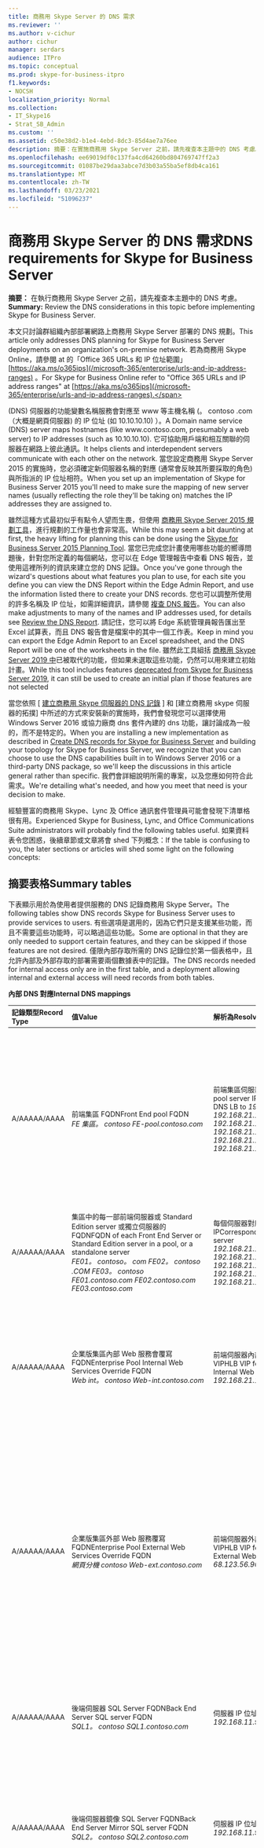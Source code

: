 ```yaml
---
title: 商務用 Skype Server 的 DNS 需求
ms.reviewer: ''
ms.author: v-cichur
author: cichur
manager: serdars
audience: ITPro
ms.topic: conceptual
ms.prod: skype-for-business-itpro
f1.keywords:
- NOCSH
localization_priority: Normal
ms.collection:
- IT_Skype16
- Strat_SB_Admin
ms.custom: ''
ms.assetid: c50e38d2-b1e4-4ebd-8dc3-85d4ae7a76ee
description: 摘要：在實施商務用 Skype Server 之前，請先複查本主題中的 DNS 考慮。
ms.openlocfilehash: ee69019df0c137fa4cd64260bd804769747ff2a3
ms.sourcegitcommit: 01087be29daa3abce7d3b03a55ba5ef8db4ca161
ms.translationtype: MT
ms.contentlocale: zh-TW
ms.lasthandoff: 03/23/2021
ms.locfileid: "51096237"
---
```

# <a name="dns-requirements-for-skype-for-business-server"></a><span data-ttu-id="5bc01-103">商務用 Skype Server 的 DNS 需求</span><span class="sxs-lookup"><span data-stu-id="5bc01-103">DNS requirements for Skype for Business Server</span></span>

<span data-ttu-id="5bc01-104">**摘要：** 在執行商務用 Skype Server 之前，請先複查本主題中的 DNS 考慮。</span><span class="sxs-lookup"><span data-stu-id="5bc01-104">**Summary:** Review the DNS considerations in this topic before implementing Skype for Business Server.</span></span>

<span data-ttu-id="5bc01-105">本文只討論群組織內部部署網路上商務用 Skype Server 部署的 DNS 規劃。</span><span class="sxs-lookup"><span data-stu-id="5bc01-105">This article only addresses DNS planning for Skype for Business Server deployments on an organization's on-premise network.</span></span> <span data-ttu-id="5bc01-106">若為商務用 Skype Online，請參閱 at 的「Office 365 URLs 和 IP 位址範圍」 [https://aka.ms/o365ips](/microsoft-365/enterprise/urls-and-ip-address-ranges) 。</span><span class="sxs-lookup"><span data-stu-id="5bc01-106">For Skype for Business Online refer to "Office 365 URLs and IP address ranges" at [https://aka.ms/o365ips](/microsoft-365/enterprise/urls-and-ip-address-ranges).</span></span>

<span data-ttu-id="5bc01-107"> (DNS) 伺服器的功能變數名稱服務會對應至 www 等主機名稱 (。 <span></span>contoso <span></span> .com （大概是網頁伺服器) 的 IP 位址 (如 10.10.10.10) ）。</span><span class="sxs-lookup"><span data-stu-id="5bc01-107">A Domain name service (DNS) server maps hostnames (like www.<span></span>contoso<span></span>.com, presumably a web server) to IP addresses (such as 10.10.10.10).</span></span> <span data-ttu-id="5bc01-108">它可協助用戶端和相互關聯的伺服器在網路上彼此通訊。</span><span class="sxs-lookup"><span data-stu-id="5bc01-108">It helps clients and interdependent servers communicate with each other on the network.</span></span> <span data-ttu-id="5bc01-109">當您設定商務用 Skype Server 2015 的實施時，您必須確定新伺服器名稱的對應 (通常會反映其所要採取的角色) 與所指派的 IP 位址相符。</span><span class="sxs-lookup"><span data-stu-id="5bc01-109">When you set up an implementation of Skype for Business Server 2015 you'll need to make sure the mapping of new server names (usually reflecting the role they'll be taking on) matches the IP addresses they are assigned to.</span></span>

<span data-ttu-id="5bc01-110">雖然這種方式最初似乎有點令人望而生畏，但使用 [商務用 Skype Server 2015 規劃工具](https://www.microsoft.com/download/details.aspx?id=50357)，進行規劃的工作量也會非常高。</span><span class="sxs-lookup"><span data-stu-id="5bc01-110">While this may seem a bit daunting at first, the heavy lifting for planning this can be done using the [Skype for Business Server 2015 Planning Tool](https://www.microsoft.com/download/details.aspx?id=50357).</span></span> <span data-ttu-id="5bc01-111">當您已完成您計畫使用哪些功能的嚮導問題後，針對您所定義的每個網站，您可以在 Edge 管理報告中查看 DNS 報告，並使用這裡所列的資訊來建立您的 DNS 記錄。</span><span class="sxs-lookup"><span data-stu-id="5bc01-111">Once you've gone through the wizard's questions about what features you plan to use, for each site you define you can view the DNS Report within the Edge Admin Report, and use the information listed there to create your DNS records.</span></span> <span data-ttu-id="5bc01-112">您也可以調整所使用的許多名稱及 IP 位址，如需詳細資訊，請參閱 [複查 DNS 報告](../../management-tools/planning-tool/review-the-administrator-reports.md#DNS_Report)。</span><span class="sxs-lookup"><span data-stu-id="5bc01-112">You can also make adjustments to many of the names and IP addresses used, for details see [Review the DNS Report](../../management-tools/planning-tool/review-the-administrator-reports.md#DNS_Report).</span></span> <span data-ttu-id="5bc01-113">請記住，您可以將 Edge 系統管理員報告匯出至 Excel 試算表，而且 DNS 報告會是檔案中的其中一個工作表。</span><span class="sxs-lookup"><span data-stu-id="5bc01-113">Keep in mind you can export the Edge Admin Report to an Excel spreadsheet, and the DNS Report will be one of the worksheets in the file.</span></span> <span data-ttu-id="5bc01-114">雖然此工具組括 [商務用 Skype Server 2019 中](../../../SfBServer2019/deprecated.md)已被取代的功能，但如果未選取這些功能，仍然可以用來建立初始計畫。</span><span class="sxs-lookup"><span data-stu-id="5bc01-114">While this tool includes features [deprecated from Skype for Business Server 2019](../../../SfBServer2019/deprecated.md), it can still be used to create an initial plan if those features are not selected</span></span>

<span data-ttu-id="5bc01-115">當您依照 [ [建立商務用 Skype 伺服器的 DNS 記錄](../../deploy/install/create-dns-records.md) ] 和 [建立商務用 skype 伺服器的拓撲] 中所述的方式來安裝新的實施時，我們會發現您可以選擇使用 Windows Server 2016 或協力廠商 dns 套件內建的 dns 功能，讓討論成為一般的，而不是特定的。</span><span class="sxs-lookup"><span data-stu-id="5bc01-115">When you are installing a new implementation as described in [Create DNS records for Skype for Business Server](../../deploy/install/create-dns-records.md) and building your topology for Skype for Business Server, we recognize that you can choose to use the DNS capabilities built in to Windows Server 2016 or a third-party DNS package, so we'll keep the discussions in this article general rather than specific.</span></span> <span data-ttu-id="5bc01-116">我們會詳細說明所需的專案，以及您應如何符合此需求。</span><span class="sxs-lookup"><span data-stu-id="5bc01-116">We're detailing what's needed, and how you meet that need is your decision to make.</span></span>

<span data-ttu-id="5bc01-117">經驗豐富的商務用 Skype、Lync 及 Office 通訊套件管理員可能會發現下清單格很有用。</span><span class="sxs-lookup"><span data-stu-id="5bc01-117">Experienced Skype for Business, Lync, and Office Communications Suite administrators will probably find the following tables useful.</span></span> <span data-ttu-id="5bc01-118">如果資料表令您困惑，後續章節或文章將會 shed 下列概念：</span><span class="sxs-lookup"><span data-stu-id="5bc01-118">If the table is confusing to you, the later sections or articles will shed some light on the following concepts:</span></span>

## <a name="summary-tables"></a><span data-ttu-id="5bc01-119">摘要表格</span><span class="sxs-lookup"><span data-stu-id="5bc01-119">Summary tables</span></span>
<span data-ttu-id="5bc01-120"><a name="BK_Summary"> </a></span><span class="sxs-lookup"><span data-stu-id="5bc01-120"><a name="BK_Summary"> </a></span></span>

<span data-ttu-id="5bc01-121">下表顯示用於為使用者提供服務的 DNS 記錄商務用 Skype Server。</span><span class="sxs-lookup"><span data-stu-id="5bc01-121">The following tables show DNS records Skype for Business Server uses to provide services to users.</span></span> <span data-ttu-id="5bc01-122">有些選項是選用的，因為它們只是支援某些功能，而且不需要這些功能時，可以略過這些功能。</span><span class="sxs-lookup"><span data-stu-id="5bc01-122">Some are optional in that they are only needed to support certain features, and they can be skipped if those features are not desired.</span></span> <span data-ttu-id="5bc01-123">僅限內部存取所需的 DNS 記錄位於第一個表格中，且允許內部及外部存取的部署需要兩個數據表中的記錄。</span><span class="sxs-lookup"><span data-stu-id="5bc01-123">The DNS records needed for internal access only are in the first table, and a deployment allowing internal and external access will need records from both tables.</span></span>

<span data-ttu-id="5bc01-124">**內部 DNS 對應**</span><span class="sxs-lookup"><span data-stu-id="5bc01-124">**Internal DNS mappings**</span></span>

|<span data-ttu-id="5bc01-125">記錄類型</span><span class="sxs-lookup"><span data-stu-id="5bc01-125">Record Type</span></span>|<span data-ttu-id="5bc01-126">值</span><span class="sxs-lookup"><span data-stu-id="5bc01-126">Value</span></span>|<span data-ttu-id="5bc01-127">解析為</span><span class="sxs-lookup"><span data-stu-id="5bc01-127">Resolves to</span></span>|<span data-ttu-id="5bc01-128">用途</span><span class="sxs-lookup"><span data-stu-id="5bc01-128">Purpose</span></span>|<span data-ttu-id="5bc01-129">必要</span><span class="sxs-lookup"><span data-stu-id="5bc01-129">Required</span></span>|
|:-----|:-----|:-----|:-----|:-----|
|<span data-ttu-id="5bc01-130">A/AAAA</span><span class="sxs-lookup"><span data-stu-id="5bc01-130">A/AAAA</span></span>   |<span data-ttu-id="5bc01-131">前端集區 FQDN</span><span class="sxs-lookup"><span data-stu-id="5bc01-131">Front End pool FQDN</span></span>  <br/> <span data-ttu-id="5bc01-132">*FE 集區。 <span></span>contoso <span></span>*</span><span class="sxs-lookup"><span data-stu-id="5bc01-132">*FE-pool.<span></span>contoso<span></span>.com*</span></span>   |<span data-ttu-id="5bc01-133">前端集區伺服器 IP 位址</span><span class="sxs-lookup"><span data-stu-id="5bc01-133">Front End pool server IP addresses</span></span>  <br/>  <span data-ttu-id="5bc01-134">DNS LB to *192.168.21.122 192.168.21.123 192.168.21.124*</span><span class="sxs-lookup"><span data-stu-id="5bc01-134">DNS LB to *192.168.21.122 192.168.21.123 192.168.21.124*</span></span>   |<span data-ttu-id="5bc01-135">前端集區的 DNS 負載平衡。</span><span class="sxs-lookup"><span data-stu-id="5bc01-135">DNS Load Balancing of Front End Pools.</span></span> <span data-ttu-id="5bc01-136">將前端集區名稱對應至一組 IP 位址。</span><span class="sxs-lookup"><span data-stu-id="5bc01-136">Maps the Front End pool name to a set of IP addresses.</span></span>  <br/> <span data-ttu-id="5bc01-137">請參閱 [在前端集區和 Director 集區上部署 DNS 負載平衡](load-balancing.md#BK_FE_Dir)</span><span class="sxs-lookup"><span data-stu-id="5bc01-137">See [Deploying DNS Load Balancing on Front End Pools and Director Pools](load-balancing.md#BK_FE_Dir)</span></span>  |<span data-ttu-id="5bc01-138">Y</span><span class="sxs-lookup"><span data-stu-id="5bc01-138">Y</span></span>   |
|<span data-ttu-id="5bc01-139">A/AAAA</span><span class="sxs-lookup"><span data-stu-id="5bc01-139">A/AAAA</span></span>   | <span data-ttu-id="5bc01-140">集區中的每一部前端伺服器或 Standard Edition server 或獨立伺服器的 FQDN</span><span class="sxs-lookup"><span data-stu-id="5bc01-140">FQDN of each Front End Server or Standard Edition server in a pool, or a standalone server</span></span> <br/>  <span data-ttu-id="5bc01-141">*FE01。 <span></span>contoso。 <span></span>com FE02。 <span></span>contoso <span></span> .COM FE03。 <span></span>contoso <span></span>*</span><span class="sxs-lookup"><span data-stu-id="5bc01-141">*FE01.<span></span>contoso.<span></span>com FE02.<span></span>contoso<span></span>.com FE03.<span></span>contoso<span></span>.com*</span></span>   |<span data-ttu-id="5bc01-142">每個伺服器對應的 IP</span><span class="sxs-lookup"><span data-stu-id="5bc01-142">Corresponding IP of each server</span></span>  <br/> <span data-ttu-id="5bc01-143">*192.168.21.122 192.168.21.123 192.168.21.124*</span><span class="sxs-lookup"><span data-stu-id="5bc01-143">*192.168.21.122 192.168.21.123 192.168.21.124*</span></span>   |<span data-ttu-id="5bc01-144">將伺服器名稱對應到它的 IP 位址。</span><span class="sxs-lookup"><span data-stu-id="5bc01-144">Maps the server name to its IP address.</span></span>   |<span data-ttu-id="5bc01-145">Y</span><span class="sxs-lookup"><span data-stu-id="5bc01-145">Y</span></span>   |
|<span data-ttu-id="5bc01-146">A/AAAA</span><span class="sxs-lookup"><span data-stu-id="5bc01-146">A/AAAA</span></span>   |<span data-ttu-id="5bc01-147">企業版集區內部 Web 服務會覆寫 FQDN</span><span class="sxs-lookup"><span data-stu-id="5bc01-147">Enterprise Pool Internal Web Services Override FQDN</span></span>  <br/> <span data-ttu-id="5bc01-148">*Web int。 <span></span>contoso <span></span>*</span><span class="sxs-lookup"><span data-stu-id="5bc01-148">*Web-int.<span></span>contoso<span></span>.com*</span></span>   |<span data-ttu-id="5bc01-149">前端伺服器內部 Web 服務的 HLB VIP</span><span class="sxs-lookup"><span data-stu-id="5bc01-149">HLB VIP for Front End Server Internal Web Services</span></span>  <br/> <span data-ttu-id="5bc01-150">*192.168.21.120*</span><span class="sxs-lookup"><span data-stu-id="5bc01-150">*192.168.21.120*</span></span>   |<span data-ttu-id="5bc01-151">必須啟用用戶端伺服器的 web 流量，例如下載商務用 Skype Web App。</span><span class="sxs-lookup"><span data-stu-id="5bc01-151">Required to enable client to server web traffic, such as downloading the Skype for Business Web App.</span></span> <span data-ttu-id="5bc01-152">行動用戶端也是必要的。</span><span class="sxs-lookup"><span data-stu-id="5bc01-152">Also required for Mobile clients.</span></span>   |<span data-ttu-id="5bc01-153">Y</span><span class="sxs-lookup"><span data-stu-id="5bc01-153">Y</span></span>   |
|<span data-ttu-id="5bc01-154">A/AAAA</span><span class="sxs-lookup"><span data-stu-id="5bc01-154">A/AAAA</span></span>   |<span data-ttu-id="5bc01-155">企業版集區外部 Web 服務覆寫 FQDN</span><span class="sxs-lookup"><span data-stu-id="5bc01-155">Enterprise Pool External Web Services Override FQDN</span></span>  <br/> <span data-ttu-id="5bc01-156">*網頁分機 <span></span>contoso <span></span>*</span><span class="sxs-lookup"><span data-stu-id="5bc01-156">*Web-ext.<span></span>contoso<span></span>.com*</span></span>   |<span data-ttu-id="5bc01-157">前端伺服器外部 Web 服務的 HLB VIP</span><span class="sxs-lookup"><span data-stu-id="5bc01-157">HLB VIP for Front End Server External Web Services</span></span>  <br/><span data-ttu-id="5bc01-158">*68.123.56.90*</span><span class="sxs-lookup"><span data-stu-id="5bc01-158">*68.123.56.90*</span></span>   |<span data-ttu-id="5bc01-159">必須啟用用戶端伺服器的 web 流量，例如下載商務用 Skype Web App。</span><span class="sxs-lookup"><span data-stu-id="5bc01-159">Required to enable client to server web traffic, such as downloading the Skype for Business Web App.</span></span> <span data-ttu-id="5bc01-160">若行動用戶端會內部解析 DNS，則為必要。</span><span class="sxs-lookup"><span data-stu-id="5bc01-160">Required if mobile clients will resolve DNS internally.</span></span> <span data-ttu-id="5bc01-161">可以解析成 DMZ 反向 Proxy IP 或網際網路 IP。</span><span class="sxs-lookup"><span data-stu-id="5bc01-161">Can resolve to DMZ Reverse Proxy IP or Internet IP.</span></span>   ||
|<span data-ttu-id="5bc01-162">A/AAAA</span><span class="sxs-lookup"><span data-stu-id="5bc01-162">A/AAAA</span></span>   | <span data-ttu-id="5bc01-163">後端伺服器 SQL Server FQDN</span><span class="sxs-lookup"><span data-stu-id="5bc01-163">Back End Server SQL server FQDN</span></span> <br/> <span data-ttu-id="5bc01-164">*SQL1。 <span></span>contoso <span></span>*</span><span class="sxs-lookup"><span data-stu-id="5bc01-164">*SQL1.<span></span>contoso<span></span>.com*</span></span>   |<span data-ttu-id="5bc01-165">伺服器 IP 位址</span><span class="sxs-lookup"><span data-stu-id="5bc01-165">server IP address</span></span>  <br/> <span data-ttu-id="5bc01-166">*192.168.11.90*</span><span class="sxs-lookup"><span data-stu-id="5bc01-166">*192.168.11.90*</span></span>   |<span data-ttu-id="5bc01-167">將使用前端集區之後端 SQL server 的伺服器名稱對應至其 IP 位址</span><span class="sxs-lookup"><span data-stu-id="5bc01-167">Maps the server name for a back-end SQL server working with the Front End pool to its IP address</span></span>   ||
|<span data-ttu-id="5bc01-168">A/AAAA</span><span class="sxs-lookup"><span data-stu-id="5bc01-168">A/AAAA</span></span>   |<span data-ttu-id="5bc01-169">後端伺服器鏡像 SQL Server FQDN</span><span class="sxs-lookup"><span data-stu-id="5bc01-169">Back End Server Mirror SQL server FQDN</span></span>  <br/> <span data-ttu-id="5bc01-170">*SQL2。 <span></span>contoso <span></span>*</span><span class="sxs-lookup"><span data-stu-id="5bc01-170">*SQL2.<span></span>contoso<span></span>.com*</span></span>   |<span data-ttu-id="5bc01-171">伺服器 IP 位址</span><span class="sxs-lookup"><span data-stu-id="5bc01-171">server IP address</span></span>  <br/> <span data-ttu-id="5bc01-172">*192.168.11.91*</span><span class="sxs-lookup"><span data-stu-id="5bc01-172">*192.168.11.91*</span></span>   |<span data-ttu-id="5bc01-173">將使用前端集區的後端 SQL 鏡像伺服器的伺服器名稱對應至其 IP 位址</span><span class="sxs-lookup"><span data-stu-id="5bc01-173">Maps the server name for a back-end SQL mirror server working with the Front End pool to its IP address</span></span>   ||
|<span data-ttu-id="5bc01-174">A/AAAA</span><span class="sxs-lookup"><span data-stu-id="5bc01-174">A/AAAA</span></span>   |<span data-ttu-id="5bc01-175">Director 集區 FQDN</span><span class="sxs-lookup"><span data-stu-id="5bc01-175">Director pool FQDN</span></span>  <br/><span data-ttu-id="5bc01-176">**附注：** 使用獨立 Director 伺服器時不適用</span><span class="sxs-lookup"><span data-stu-id="5bc01-176">**Note:** Not applicable when using a standalone Director server</span></span> <br/> <span data-ttu-id="5bc01-177">*DirPool。 <span></span>contoso <span></span>*</span><span class="sxs-lookup"><span data-stu-id="5bc01-177">*DirPool.<span></span>contoso<span></span>.com*</span></span>   |<span data-ttu-id="5bc01-178">Director 集區 IP 位址</span><span class="sxs-lookup"><span data-stu-id="5bc01-178">Director pool IP addresses</span></span>  <br/> <span data-ttu-id="5bc01-179">DNS LB to *192.168.21.132，192.168.21.133，192.168.21.134*</span><span class="sxs-lookup"><span data-stu-id="5bc01-179">DNS LB to *192.168.21.132, 192.168.21.133, 192.168.21.134*</span></span>   |<span data-ttu-id="5bc01-180">Director 集區伺服器的 DNS 負載平衡。</span><span class="sxs-lookup"><span data-stu-id="5bc01-180">DNS load balancing of Director Pool servers.</span></span> <span data-ttu-id="5bc01-181">將 Director 集區的集區名稱對應至 IP 位址，請參閱 [在前端集區和 Director 集區上部署 DNS 負載平衡](load-balancing.md#BK_FE_Dir)</span><span class="sxs-lookup"><span data-stu-id="5bc01-181">Maps the pool name for the Director pool to an IP address, see [Deploying DNS Load Balancing on Front End Pools and Director Pools](load-balancing.md#BK_FE_Dir)</span></span> <br/> <span data-ttu-id="5bc01-182">Director 可驗證使用者，且是選用的。</span><span class="sxs-lookup"><span data-stu-id="5bc01-182">A Director can authenticate a user and is optional.</span></span>   ||
|<span data-ttu-id="5bc01-183">A/AAAA</span><span class="sxs-lookup"><span data-stu-id="5bc01-183">A/AAAA</span></span>   |<span data-ttu-id="5bc01-184">Director FQDN</span><span class="sxs-lookup"><span data-stu-id="5bc01-184">Director FQDN</span></span>   |<span data-ttu-id="5bc01-185">每個 Director 伺服器的伺服器 IP 位址</span><span class="sxs-lookup"><span data-stu-id="5bc01-185">Server IP address of each Director server</span></span>   |<span data-ttu-id="5bc01-186">將 Director 的集區名稱對應至 IP 位址，請參閱 [在前端集區和 Director 集區上部署 DNS 負載平衡](load-balancing.md#BK_FE_Dir)</span><span class="sxs-lookup"><span data-stu-id="5bc01-186">Maps the pool name for the Director to an IP address, see [Deploying DNS Load Balancing on Front End Pools and Director Pools](load-balancing.md#BK_FE_Dir)</span></span>  ||
|<span data-ttu-id="5bc01-187">A/AAAA</span><span class="sxs-lookup"><span data-stu-id="5bc01-187">A/AAAA</span></span>   |<span data-ttu-id="5bc01-188">轉送伺服器集區 FQDN</span><span class="sxs-lookup"><span data-stu-id="5bc01-188">Mediation Server pool FQDN</span></span>   |<span data-ttu-id="5bc01-189">集區 IP 位址</span><span class="sxs-lookup"><span data-stu-id="5bc01-189">Pool IP addresses</span></span>   |<span data-ttu-id="5bc01-190">轉送伺服器角色是選用的。</span><span class="sxs-lookup"><span data-stu-id="5bc01-190">The Mediation Server role is optional.</span></span> <span data-ttu-id="5bc01-191">您可以在前端伺服器或集區中，相互找到轉送伺服器所提供的服務。</span><span class="sxs-lookup"><span data-stu-id="5bc01-191">You can co-locate the services provided by a mediation server to the Front End server or pool.</span></span> <span data-ttu-id="5bc01-192">請參閱在轉送伺服器集區 [上使用 DNS 負載平衡](load-balancing.md#BK_Mediation)</span><span class="sxs-lookup"><span data-stu-id="5bc01-192">See [Using DNS Load Balancing on Mediation Server Pools](load-balancing.md#BK_Mediation)</span></span>  ||
|<span data-ttu-id="5bc01-193">A/AAAA</span><span class="sxs-lookup"><span data-stu-id="5bc01-193">A/AAAA</span></span>   |<span data-ttu-id="5bc01-194">轉送伺服器 FQDN</span><span class="sxs-lookup"><span data-stu-id="5bc01-194">Mediation Server FQDN</span></span>   |<span data-ttu-id="5bc01-195">伺服器 IP 位址</span><span class="sxs-lookup"><span data-stu-id="5bc01-195">Server IP address</span></span>   |<span data-ttu-id="5bc01-196">您可以在前端伺服器或集區中，相互找到轉送伺服器所提供的服務。</span><span class="sxs-lookup"><span data-stu-id="5bc01-196">You can co-locate the services provided by a mediation server to the Front End server or pool.</span></span> <span data-ttu-id="5bc01-197">請參閱在轉送伺服器集區 [上使用 DNS 負載平衡](load-balancing.md#BK_Mediation)</span><span class="sxs-lookup"><span data-stu-id="5bc01-197">See [Using DNS Load Balancing on Mediation Server Pools](load-balancing.md#BK_Mediation)</span></span>  ||
|<span data-ttu-id="5bc01-198">A/AAAA</span><span class="sxs-lookup"><span data-stu-id="5bc01-198">A/AAAA</span></span>   |<span data-ttu-id="5bc01-199">Persistent Chat Server FQDN</span><span class="sxs-lookup"><span data-stu-id="5bc01-199">Persistent Chat Server FQDN</span></span>   |<span data-ttu-id="5bc01-200">Persistent Chat Server IP 位址</span><span class="sxs-lookup"><span data-stu-id="5bc01-200">Persistent Chat Server IP address</span></span>   |<span data-ttu-id="5bc01-201">Persistent chat server 對 Persistent Chat 功能是必要的，另外也是選用的。</span><span class="sxs-lookup"><span data-stu-id="5bc01-201">A Persistent Chat server is required for the Persistent Chat feature and is otherwise optional.</span></span>   ||
|<span data-ttu-id="5bc01-202">A/AAAA</span><span class="sxs-lookup"><span data-stu-id="5bc01-202">A/AAAA</span></span>   |<span data-ttu-id="5bc01-203">lyncdiscoverinternal.*\<sipdomain\>*</span><span class="sxs-lookup"><span data-stu-id="5bc01-203">lyncdiscoverinternal.*\<sipdomain\>*</span></span> <br/> <span data-ttu-id="5bc01-204">lyncdiscoverinternal.*<span></span> contoso <span></span>*</span><span class="sxs-lookup"><span data-stu-id="5bc01-204">lyncdiscoverinternal.*<span></span>contoso<span></span>.com*</span></span>   |<span data-ttu-id="5bc01-205">HLB 前端集區 VIP 或 Director IP</span><span class="sxs-lookup"><span data-stu-id="5bc01-205">HLB Front End pool VIP or Director IP</span></span>  <br/>  <span data-ttu-id="5bc01-206">192.168.21.121</span><span class="sxs-lookup"><span data-stu-id="5bc01-206">192.168.21.121</span></span>  |<span data-ttu-id="5bc01-207">行動支援所需的內部 AutoDiscover Service1。</span><span class="sxs-lookup"><span data-stu-id="5bc01-207">Internal AutoDiscover Service1, required for Mobility support.</span></span> <span data-ttu-id="5bc01-208">若內部 DNS 是用來解析行動裝置，則應該指向外部 IP 或 DMZ VIP。</span><span class="sxs-lookup"><span data-stu-id="5bc01-208">If internal DNS is used to resolve for mobile devices, it should point to the external IP, or DMZ VIP.</span></span>  <br/> <span data-ttu-id="5bc01-209">針對 Web 服務，我們需要前端集區上的 HLB，因為 HTTPS 無法利用 DNS。</span><span class="sxs-lookup"><span data-stu-id="5bc01-209">For Web services we require HLB on the Front End pool as HTTPS can't leverage DNS.</span></span> <span data-ttu-id="5bc01-210">對於前端集區或 Director 集區，這應該會解析為 HLB VIP，或是 Standard edition server 或獨立 Director 伺服器的一般 IP。</span><span class="sxs-lookup"><span data-stu-id="5bc01-210">For Front End pool or Director pool this should resolves to an HLB VIP, or a regular IP for a Standard edition server or a Standalone Director server.</span></span>   |<span data-ttu-id="5bc01-211">Y</span><span class="sxs-lookup"><span data-stu-id="5bc01-211">Y</span></span>   |
|<span data-ttu-id="5bc01-212">CNAME</span><span class="sxs-lookup"><span data-stu-id="5bc01-212">CNAME</span></span>   |<span data-ttu-id="5bc01-213">lyncdiscoverinternal.*\<sipdomain\>*</span><span class="sxs-lookup"><span data-stu-id="5bc01-213">lyncdiscoverinternal.*\<sipdomain\>*</span></span> <br/> <span data-ttu-id="5bc01-214">lyncdiscoverinternal.</span><span class="sxs-lookup"><span data-stu-id="5bc01-214">lyncdiscoverinternal.</span></span> <span data-ttu-id="5bc01-215">*<span></span>contoso <span></span>*</span><span class="sxs-lookup"><span data-stu-id="5bc01-215">*<span></span>contoso<span></span>.com*</span></span>   |<span data-ttu-id="5bc01-216">HLB FE 集區 FQDN 或 Director FQDN</span><span class="sxs-lookup"><span data-stu-id="5bc01-216">HLB FE Pool FQDN or Director FQDN</span></span>  <br/> <span data-ttu-id="5bc01-217">Web int。 <span></span>contoso <span></span></span><span class="sxs-lookup"><span data-stu-id="5bc01-217">Web-int.<span></span>contoso<span></span>.com</span></span>   |<span data-ttu-id="5bc01-218">內部 AutoDiscover Service1</span><span class="sxs-lookup"><span data-stu-id="5bc01-218">Internal AutoDiscover Service1</span></span> <br/> <span data-ttu-id="5bc01-219">您可以將這種方式當作 CNAME 來執行，而不是像是必要的 A 記錄。</span><span class="sxs-lookup"><span data-stu-id="5bc01-219">You can implement this as a CNAME instead of an A record if desired.</span></span>   ||
|<span data-ttu-id="5bc01-220">A/AAAA</span><span class="sxs-lookup"><span data-stu-id="5bc01-220">A/AAAA</span></span>   |<span data-ttu-id="5bc01-221">Sip。*\<sipdomain\>*</span><span class="sxs-lookup"><span data-stu-id="5bc01-221">sip.*\<sipdomain\>*</span></span> <br/> <span data-ttu-id="5bc01-222">Sip。*<span></span> contoso <span></span>*</span><span class="sxs-lookup"><span data-stu-id="5bc01-222">sip.*<span></span>contoso<span></span>.com*</span></span>  |<span data-ttu-id="5bc01-223">前端集區伺服器的 IP 位址 (或每個 Director IP 位址) </span><span class="sxs-lookup"><span data-stu-id="5bc01-223">Front End pool server IP addresses (or to a each Director IP address)</span></span>  <br/>  <span data-ttu-id="5bc01-224">DNS LB to *192.168.21.122 192.168.21.123 192.168.21.124*</span><span class="sxs-lookup"><span data-stu-id="5bc01-224">DNS LB to *192.168.21.122 192.168.21.123 192.168.21.124*</span></span>   |<span data-ttu-id="5bc01-225">[！注意事項] 若為自動設定，請參閱 [商務用 Skype 用戶端尋找服務的演練](../../plan-your-deployment/edge-server-deployments/advanced-edge-server-dns.md#WalkthroughOfSkype)</span><span class="sxs-lookup"><span data-stu-id="5bc01-225">Required for automatic configuration, see [Walkthrough of Skype for Business clients locating services](../../plan-your-deployment/edge-server-deployments/advanced-edge-server-dns.md#WalkthroughOfSkype)</span></span> <br/> <span data-ttu-id="5bc01-226">在用戶端為外部用戶端時，指向內部網路上的前端集區伺服器或 Director 伺服器的記錄或記錄，或 Access Edge service。</span><span class="sxs-lookup"><span data-stu-id="5bc01-226">A record or records pointing to the Front End pool servers or Director servers on the internal network, or the Access Edge service when the client is external</span></span>   |<span data-ttu-id="5bc01-227">&#x2777;</span><span class="sxs-lookup"><span data-stu-id="5bc01-227">&#x2777;</span></span>  |
|<span data-ttu-id="5bc01-228">A/AAAA</span><span class="sxs-lookup"><span data-stu-id="5bc01-228">A/AAAA</span></span>   |<span data-ttu-id="5bc01-229">ucupdates-r2-r2。*\<sipdomain\>*</span><span class="sxs-lookup"><span data-stu-id="5bc01-229">ucupdates-r2.*\<sipdomain\>*</span></span> <br/> <span data-ttu-id="5bc01-230">ucupdates-r2-r2。*<span></span> contoso <span></span>*</span><span class="sxs-lookup"><span data-stu-id="5bc01-230">ucupdates-r2.*<span></span>contoso<span></span>.com*</span></span>  |<span data-ttu-id="5bc01-231">HLB FE 集區 VIP 或 Director 集區 HLB VIP 或 SE/Director 伺服器 IP</span><span class="sxs-lookup"><span data-stu-id="5bc01-231">HLB FE Pool VIP Or Director Pool HLB VIP , or SE/Director Server IP</span></span>  <br/>  <span data-ttu-id="5bc01-232">192.168.21.121</span><span class="sxs-lookup"><span data-stu-id="5bc01-232">192.168.21.121</span></span>  |<span data-ttu-id="5bc01-233">部署此記錄是選用的 &#x2778;</span><span class="sxs-lookup"><span data-stu-id="5bc01-233">Deploying this record is optional &#x2778;</span></span>  ||
|<span data-ttu-id="5bc01-234">SRV</span><span class="sxs-lookup"><span data-stu-id="5bc01-234">SRV</span></span>   |<span data-ttu-id="5bc01-235">\_sipinternaltls。 \_Tcp。*\<sipdomain\>*</span><span class="sxs-lookup"><span data-stu-id="5bc01-235">\_sipinternaltls.\_tcp.*\<sipdomain\>*</span></span> <br/><span data-ttu-id="5bc01-236">埠5061</span><span class="sxs-lookup"><span data-stu-id="5bc01-236">Port 5061</span></span> <br/><span data-ttu-id="5bc01-237">\_sipinternaltls。 \_Tcp。*<span></span> contoso <span></span>*</span><span class="sxs-lookup"><span data-stu-id="5bc01-237">\_sipinternaltls.\_tcp.*<span></span>contoso<span></span>.com*</span></span> <br/><span data-ttu-id="5bc01-238">埠5061</span><span class="sxs-lookup"><span data-stu-id="5bc01-238">Port 5061</span></span>  |<span data-ttu-id="5bc01-239">前端集區 FQDN</span><span class="sxs-lookup"><span data-stu-id="5bc01-239">Front End pool FQDN</span></span>  <br/><span data-ttu-id="5bc01-240">*FE 集區。 <span></span>contoso <span></span>*</span><span class="sxs-lookup"><span data-stu-id="5bc01-240">*FE-Pool.<span></span>contoso<span></span>.com*</span></span>  |<span data-ttu-id="5bc01-241">讓內部使用者自動登入1能夠驗證及重新導向登入之用戶端要求的前端伺服器/集區或 SE 伺服器/集區。</span><span class="sxs-lookup"><span data-stu-id="5bc01-241">Enables Internal user automatic sign-in 1 to the Front End server/pool or SE server/pool that authenticates and redirects client requests for sign-in.</span></span>  |<span data-ttu-id="5bc01-242">&#x2777;</span><span class="sxs-lookup"><span data-stu-id="5bc01-242">&#x2777;</span></span> |
|<span data-ttu-id="5bc01-243">A/AAAA</span><span class="sxs-lookup"><span data-stu-id="5bc01-243">A/AAAA</span></span> |<span data-ttu-id="5bc01-244">sipinternal.*\<sipdomain\>*</span><span class="sxs-lookup"><span data-stu-id="5bc01-244">sipinternal.*\<sipdomain\>*</span></span> <br/><span data-ttu-id="5bc01-245">sipinternal。 <span></span>*contoso <span></span>*</span><span class="sxs-lookup"><span data-stu-id="5bc01-245">sipinternal.<span></span>*contoso<span></span>.com*</span></span>  |<span data-ttu-id="5bc01-246">前端集區 FQDN</span><span class="sxs-lookup"><span data-stu-id="5bc01-246">Front End pool FQDN</span></span>  <br/><span data-ttu-id="5bc01-247">_FE 集區。 <span></span>contoso <span></span>_</span><span class="sxs-lookup"><span data-stu-id="5bc01-247">_FE-Pool.<span></span>contoso<span></span>.com_</span></span>  |<span data-ttu-id="5bc01-248">內部使用者存取 &#x2776;</span><span class="sxs-lookup"><span data-stu-id="5bc01-248">Internal user access &#x2776;</span></span>  |<span data-ttu-id="5bc01-249">&#x2777;</span><span class="sxs-lookup"><span data-stu-id="5bc01-249">&#x2777;</span></span>  |
|<span data-ttu-id="5bc01-250">SRV</span><span class="sxs-lookup"><span data-stu-id="5bc01-250">SRV</span></span>   | <span data-ttu-id="5bc01-251">\_ntp。 \_Udp。*\<sipdomain\>*</span><span class="sxs-lookup"><span data-stu-id="5bc01-251">\_ntp.\_udp.*\<sipdomain\>*</span></span> <br/> <span data-ttu-id="5bc01-252">\_ntp。 \_udp。 <span></span>*contoso <span></span>*</span><span class="sxs-lookup"><span data-stu-id="5bc01-252">\_ntp.\_udp.<span></span>*contoso<span></span>.com*</span></span>  |<span data-ttu-id="5bc01-253">TimeServer FQDN</span><span class="sxs-lookup"><span data-stu-id="5bc01-253">TimeServer FQDN</span></span>  <br/> <span data-ttu-id="5bc01-254">north-america.pool.ntp.org</span><span class="sxs-lookup"><span data-stu-id="5bc01-254">north-america.pool.ntp.org</span></span>   |<span data-ttu-id="5bc01-255">Lync Phone Edition 裝置所需的 NTP 來源</span><span class="sxs-lookup"><span data-stu-id="5bc01-255">NTP source required for Lync Phone Edition devices</span></span>   |<span data-ttu-id="5bc01-256">這是支援 desktop 電話機所需的功能。</span><span class="sxs-lookup"><span data-stu-id="5bc01-256">This is required to support desktop handsets.</span></span>   |
|<span data-ttu-id="5bc01-257">SRV</span><span class="sxs-lookup"><span data-stu-id="5bc01-257">SRV</span></span>   |<span data-ttu-id="5bc01-258">\_sipfederationtls。 \_Tcp。*\<sipdomain\>*</span><span class="sxs-lookup"><span data-stu-id="5bc01-258">\_sipfederationtls.\_tcp.*\<sipdomain\>*</span></span> <br/><span data-ttu-id="5bc01-259">\_sipfederationtls。 \_tcp。 <span></span>*contoso <span></span>*</span><span class="sxs-lookup"><span data-stu-id="5bc01-259">\_sipfederationtls.\_tcp.<span></span>*contoso<span></span>.com*</span></span>  | <span data-ttu-id="5bc01-260">Access Edge service FQDN</span><span class="sxs-lookup"><span data-stu-id="5bc01-260">Access Edge service FQDN</span></span> <br/> <span data-ttu-id="5bc01-261">EdgePool-int。 <span></span>*contoso <span></span>*</span><span class="sxs-lookup"><span data-stu-id="5bc01-261">EdgePool-int.<span></span>*contoso<span></span>.com*</span></span>  |<span data-ttu-id="5bc01-262">針對每個具有 IOS 或 Windows phone Mobile 用戶端的 SIP 網域，建立一個 SRV 記錄。</span><span class="sxs-lookup"><span data-stu-id="5bc01-262">Create one SRV record for each SIP domain that has IOS or Windows phone Mobile clients.</span></span>   |<span data-ttu-id="5bc01-263">行動用戶端支援</span><span class="sxs-lookup"><span data-stu-id="5bc01-263">For Mobile client support</span></span>   |
|<span data-ttu-id="5bc01-264">A/AAAA</span><span class="sxs-lookup"><span data-stu-id="5bc01-264">A/AAAA</span></span>   |<span data-ttu-id="5bc01-265">管理 URL</span><span class="sxs-lookup"><span data-stu-id="5bc01-265">admin URL</span></span>  <br/><span data-ttu-id="5bc01-266">*Web int。 <span></span>contoso <span></span>*</span><span class="sxs-lookup"><span data-stu-id="5bc01-266">*Web-int.<span></span>contoso<span></span>.com*</span></span>  |<span data-ttu-id="5bc01-267">HLB FE 集區 VIP</span><span class="sxs-lookup"><span data-stu-id="5bc01-267">HLB FE Pool VIP</span></span>  <br/> <span data-ttu-id="5bc01-268">192.168.21.121</span><span class="sxs-lookup"><span data-stu-id="5bc01-268">192.168.21.121</span></span>   |<span data-ttu-id="5bc01-269">商務用 Skype Server 控制台，請參閱 [簡易 URLs](dns.md#BK_Simple)</span><span class="sxs-lookup"><span data-stu-id="5bc01-269">Skype for Business Server Control Panel, see [Simple URLs](dns.md#BK_Simple)</span></span>  ||
|<span data-ttu-id="5bc01-270">A/AAAA</span><span class="sxs-lookup"><span data-stu-id="5bc01-270">A/AAAA</span></span>   |<span data-ttu-id="5bc01-271">符合 URL</span><span class="sxs-lookup"><span data-stu-id="5bc01-271">meet URL</span></span>  <br/><span data-ttu-id="5bc01-272">*Web int。 <span></span>contoso <span></span>*</span><span class="sxs-lookup"><span data-stu-id="5bc01-272">*Web-int.<span></span>contoso<span></span>.com*</span></span>  |<span data-ttu-id="5bc01-273">HLB FE 集區 VIP</span><span class="sxs-lookup"><span data-stu-id="5bc01-273">HLB FE Pool VIP</span></span>  <br/> <span data-ttu-id="5bc01-274">192.168.21.121</span><span class="sxs-lookup"><span data-stu-id="5bc01-274">192.168.21.121</span></span>   |<span data-ttu-id="5bc01-275">線上會議，請參閱 [簡易 URLs](dns.md#BK_Simple)</span><span class="sxs-lookup"><span data-stu-id="5bc01-275">Online meetings, see [Simple URLs](dns.md#BK_Simple)</span></span>  ||
|<span data-ttu-id="5bc01-276">A/AAAA</span><span class="sxs-lookup"><span data-stu-id="5bc01-276">A/AAAA</span></span>   |<span data-ttu-id="5bc01-277">撥入 URL</span><span class="sxs-lookup"><span data-stu-id="5bc01-277">dial-in URL</span></span>  <br/><span data-ttu-id="5bc01-278">*Web int。 <span></span>contoso <span></span>*</span><span class="sxs-lookup"><span data-stu-id="5bc01-278">*Web-int.<span></span>contoso<span></span>.com*</span></span>  |<span data-ttu-id="5bc01-279">HLB FE 集區 VIP</span><span class="sxs-lookup"><span data-stu-id="5bc01-279">HLB FE Pool VIP</span></span>  <br/> <span data-ttu-id="5bc01-280">192.168.21.121</span><span class="sxs-lookup"><span data-stu-id="5bc01-280">192.168.21.121</span></span>   |<span data-ttu-id="5bc01-281">電話撥入式會議，請參閱 [簡易 URLs](dns.md#BK_Simple)</span><span class="sxs-lookup"><span data-stu-id="5bc01-281">Dial-in conferencing, see [Simple URLs](dns.md#BK_Simple)</span></span>  ||
|<span data-ttu-id="5bc01-282">A/AAAA</span><span class="sxs-lookup"><span data-stu-id="5bc01-282">A/AAAA</span></span>   |<span data-ttu-id="5bc01-283">內部 Web 服務 FQDN</span><span class="sxs-lookup"><span data-stu-id="5bc01-283">internal Web Services FQDN</span></span>  <br/><span data-ttu-id="5bc01-284">*Web int。 <span></span>contoso <span></span>*</span><span class="sxs-lookup"><span data-stu-id="5bc01-284">*Web-int.<span></span>contoso<span></span>.com*</span></span>  |<span data-ttu-id="5bc01-285">HLB FE 集區 VIP</span><span class="sxs-lookup"><span data-stu-id="5bc01-285">HLB FE Pool VIP</span></span>  <br/> <span data-ttu-id="5bc01-286">192.168.21.121</span><span class="sxs-lookup"><span data-stu-id="5bc01-286">192.168.21.121</span></span>   |<span data-ttu-id="5bc01-287">商務用 skype web App 所使用的商務用 skype Web 服務</span><span class="sxs-lookup"><span data-stu-id="5bc01-287">Skype for Business Web Service used by Skype for Business Web App</span></span>   ||
|<span data-ttu-id="5bc01-288">A/AAAA</span><span class="sxs-lookup"><span data-stu-id="5bc01-288">A/AAAA</span></span>   |<span data-ttu-id="5bc01-289">Office Web Apps Server 集區 FQDN</span><span class="sxs-lookup"><span data-stu-id="5bc01-289">Office Web Apps Server pool FQDN</span></span>  <br/> <span data-ttu-id="5bc01-290">OWA。 <span></span>contoso <span></span></span><span class="sxs-lookup"><span data-stu-id="5bc01-290">OWA.<span></span>contoso<span></span>.com</span></span>   | <span data-ttu-id="5bc01-291">Office Web Apps Server 集區 VIP 位址</span><span class="sxs-lookup"><span data-stu-id="5bc01-291">Office Web Apps Server pool VIP address</span></span> <br/> <span data-ttu-id="5bc01-292">192.168.1.5</span><span class="sxs-lookup"><span data-stu-id="5bc01-292">192.168.1.5</span></span>   |<span data-ttu-id="5bc01-293">定義 Office Web Apps Server 集區 FQDN</span><span class="sxs-lookup"><span data-stu-id="5bc01-293">Defines the Office Web Apps Server pool FQDN</span></span>   ||
|<span data-ttu-id="5bc01-294">A/AAAA</span><span class="sxs-lookup"><span data-stu-id="5bc01-294">A/AAAA</span></span>   | <span data-ttu-id="5bc01-295">內部 Web FQDN</span><span class="sxs-lookup"><span data-stu-id="5bc01-295">Internal Web FQDN</span></span> <br/> <span data-ttu-id="5bc01-296">Web int。 <span></span>contoso <span></span></span><span class="sxs-lookup"><span data-stu-id="5bc01-296">Web-int.<span></span>contoso<span></span>.com</span></span>   | <span data-ttu-id="5bc01-297">前端集區 VIP 位址</span><span class="sxs-lookup"><span data-stu-id="5bc01-297">Front End pool VIP address</span></span> <br/> <span data-ttu-id="5bc01-298">192.168.21.121</span><span class="sxs-lookup"><span data-stu-id="5bc01-298">192.168.21.121</span></span>   |<span data-ttu-id="5bc01-299">定義商務用 Skype Web App 所使用的內部 Web FQDN</span><span class="sxs-lookup"><span data-stu-id="5bc01-299">Defines the Internal Web FQDN used by Skype for Business Web App</span></span>  <br/> <span data-ttu-id="5bc01-300">如果您是在此集區上使用 DNS 負載平衡，您的前端集區和內部網頁伺服器陣列不能有相同的 FQDN。</span><span class="sxs-lookup"><span data-stu-id="5bc01-300">If you are using DNS load balancing on this pool, your Front End pool and internal web farm cannot have the same FQDN.</span></span>   ||

<span data-ttu-id="5bc01-301">用戶端使用 &#x2776; 來探索前端伺服器或前端集區，並以使用者身分驗證和登入。</span><span class="sxs-lookup"><span data-stu-id="5bc01-301">&#x2776; Used by a client to discover the Front End Server or Front End pool, and be authenticated and signed in as a user.</span></span> <span data-ttu-id="5bc01-302">有關此方面的詳細資訊，請在 [商務用 Skype 用戶端尋找服務的演練](../../plan-your-deployment/edge-server-deployments/advanced-edge-server-dns.md#WalkthroughOfSkype)中。</span><span class="sxs-lookup"><span data-stu-id="5bc01-302">More detail on this is in [Walkthrough of Skype for Business clients locating services](../../plan-your-deployment/edge-server-deployments/advanced-edge-server-dns.md#WalkthroughOfSkype).</span></span>

<span data-ttu-id="5bc01-303">&#x2777; 這只需要在 Lync 2013 和桌面手持之前支援舊版用戶端。</span><span class="sxs-lookup"><span data-stu-id="5bc01-303">&#x2777; This is only required to support legacy clients prior to Lync 2013, and desktop handsets.</span></span>

<span data-ttu-id="5bc01-304">&#x2778; 在已開啟整合通訊裝置，但使用者從未登入裝置的情況下，A 記錄可讓裝置探索主控裝置更新 Web 服務的伺服器，並取得更新。</span><span class="sxs-lookup"><span data-stu-id="5bc01-304">&#x2778; In the situation where a Unified Communications device is turned on, but a user has never logged into the device, the A record allows the device to discover the server hosting Device Update Web service and obtain updates.</span></span> <span data-ttu-id="5bc01-305">否則，裝置會透過使用者首次登入時的頻內佈建取得伺服器資訊。</span><span class="sxs-lookup"><span data-stu-id="5bc01-305">Otherwise, devices obtain the server information though in-band provisioning the first time a user logs in.</span></span>

<span data-ttu-id="5bc01-306">下圖顯示一個範例，其中包括內部和外部 DNS 記錄，以及周圍表格中所顯示的許多記錄：</span><span class="sxs-lookup"><span data-stu-id="5bc01-306">The following diagram shows an example that includes both internal and external DNS records, and many of the records shown in the surrounding tables:</span></span>

<span data-ttu-id="5bc01-307">**使用公用 IPv4 位址的 Edge network 圖表**</span><span class="sxs-lookup"><span data-stu-id="5bc01-307">**Edge network diagram using Public IPv4 addresses**</span></span>

![DNS 網狀圖表範例](../../media/2cc9546e-5560-4d95-8fe4-65a792a0e9c3.png)

<span data-ttu-id="5bc01-309">**內部和外部介面 (周邊網路 DNS 對應)**</span><span class="sxs-lookup"><span data-stu-id="5bc01-309">**Perimeter network DNS mappings (both internal and external interfaces)**</span></span>

|<span data-ttu-id="5bc01-310">記錄類型</span><span class="sxs-lookup"><span data-stu-id="5bc01-310">Record Type</span></span>|<span data-ttu-id="5bc01-311">值</span><span class="sxs-lookup"><span data-stu-id="5bc01-311">Value</span></span>|<span data-ttu-id="5bc01-312">解析為</span><span class="sxs-lookup"><span data-stu-id="5bc01-312">Resolves to</span></span>|<span data-ttu-id="5bc01-313">用途</span><span class="sxs-lookup"><span data-stu-id="5bc01-313">Purpose</span></span>|<span data-ttu-id="5bc01-314">必要</span><span class="sxs-lookup"><span data-stu-id="5bc01-314">Required</span></span>|
|:--- |:--- |:--- |:--- |:--- |
|<span data-ttu-id="5bc01-315">A/AAAA</span><span class="sxs-lookup"><span data-stu-id="5bc01-315">A/AAAA</span></span>   |<span data-ttu-id="5bc01-316">內部 Edge 集區 FQDN</span><span class="sxs-lookup"><span data-stu-id="5bc01-316">Internal Edge pool FQDN</span></span>  <br/><span data-ttu-id="5bc01-317">*EdgePool-int。 <span></span>contoso <span></span>*</span><span class="sxs-lookup"><span data-stu-id="5bc01-317">*EdgePool-int.<span></span>contoso<span></span>.com*</span></span>  |<span data-ttu-id="5bc01-318">內部面向的 Edge 集區 IP 位址</span><span class="sxs-lookup"><span data-stu-id="5bc01-318">Internal-facing Edge pool IP addresses</span></span>  <br/> <span data-ttu-id="5bc01-319">172.25.33.10, 172.25.33.11</span><span class="sxs-lookup"><span data-stu-id="5bc01-319">172.25.33.10, 172.25.33.11</span></span>   |<span data-ttu-id="5bc01-320">合併的 Edge 集區內部介面 IP 位址</span><span class="sxs-lookup"><span data-stu-id="5bc01-320">Consolidated Edge Pool internal interface IP Addresses</span></span>   |<span data-ttu-id="5bc01-321">Y</span><span class="sxs-lookup"><span data-stu-id="5bc01-321">Y</span></span>   |
|<span data-ttu-id="5bc01-322">A/AAAA</span><span class="sxs-lookup"><span data-stu-id="5bc01-322">A/AAAA</span></span>   |<span data-ttu-id="5bc01-323">Edge Server FQDN</span><span class="sxs-lookup"><span data-stu-id="5bc01-323">Edge Server FQDN</span></span>  <br/><span data-ttu-id="5bc01-324">*缺點-1。 <span></span>contoso <span></span>*</span><span class="sxs-lookup"><span data-stu-id="5bc01-324">*Cons-1.<span></span>contoso<span></span>.com*</span></span>  |<span data-ttu-id="5bc01-325">Edge 集區中的伺服器內部對向伺服器 IP</span><span class="sxs-lookup"><span data-stu-id="5bc01-325">Internal-facing server IP for a server in the Edge pool</span></span>  <br/> <span data-ttu-id="5bc01-326">172.25.33.10</span><span class="sxs-lookup"><span data-stu-id="5bc01-326">172.25.33.10</span></span>   |<span data-ttu-id="5bc01-327">針對集區中的每一部伺服器建立記錄，並將伺服器 FQDN 指向其在集區中的內部伺服器節點 IP，請參閱 [Edge Server pool 上的 DNS 負載平衡](load-balancing.md#BK_Edge)。</span><span class="sxs-lookup"><span data-stu-id="5bc01-327">Create a record for each server in the pool with the server FQDN pointing to its internal server node IP in the pool, see [DNS Load Balancing on Edge Server Pools](load-balancing.md#BK_Edge).</span></span>   |<span data-ttu-id="5bc01-328">Y</span><span class="sxs-lookup"><span data-stu-id="5bc01-328">Y</span></span>   |
|<span data-ttu-id="5bc01-329">A/AAAA</span><span class="sxs-lookup"><span data-stu-id="5bc01-329">A/AAAA</span></span>   |<span data-ttu-id="5bc01-330">Access Edge service 集區 FQDN</span><span class="sxs-lookup"><span data-stu-id="5bc01-330">Access Edge service Pool FQDN</span></span>  <br/><span data-ttu-id="5bc01-331">*Access1。 <span></span>contoso <span></span>*</span><span class="sxs-lookup"><span data-stu-id="5bc01-331">*Access1.<span></span>contoso<span></span>.com*</span></span>  |<span data-ttu-id="5bc01-332">Access Edge service 集區的外部 IP 位址</span><span class="sxs-lookup"><span data-stu-id="5bc01-332">Access Edge service Pool external IP addresses</span></span>  <br/> <span data-ttu-id="5bc01-333">131.107.16.10, 131.107.16.11</span><span class="sxs-lookup"><span data-stu-id="5bc01-333">131.107.16.10, 131.107.16.11</span></span>   |<span data-ttu-id="5bc01-334">Access Edge Service 能同時為輸出及輸入的工作階段初始通訊協定 (SIP) 流量提供單一、受信任的連線點。</span><span class="sxs-lookup"><span data-stu-id="5bc01-334">The Access Edge service provides a single, trusted connection point for both outbound and inbound Session Initiation Protocol (SIP) traffic.</span></span>   |<span data-ttu-id="5bc01-335">Y</span><span class="sxs-lookup"><span data-stu-id="5bc01-335">Y</span></span>   |
|<span data-ttu-id="5bc01-336">A/AAAA</span><span class="sxs-lookup"><span data-stu-id="5bc01-336">A/AAAA</span></span>   |<span data-ttu-id="5bc01-337">Web 會議 Edge service 集區 FQDN</span><span class="sxs-lookup"><span data-stu-id="5bc01-337">Web Conferencing Edge service Pool FQDN</span></span>  <br/><span data-ttu-id="5bc01-338">*Webcon1。 <span></span>contoso <span></span>*</span><span class="sxs-lookup"><span data-stu-id="5bc01-338">*Webcon1.<span></span>contoso<span></span>.com*</span></span>  |<span data-ttu-id="5bc01-339">Web 會議 Edge service 外部 IP 位址</span><span class="sxs-lookup"><span data-stu-id="5bc01-339">Web Conferencing Edge service external IP addresses</span></span>  <br/> <span data-ttu-id="5bc01-340">131.107.16.90, 131.107.16.91</span><span class="sxs-lookup"><span data-stu-id="5bc01-340">131.107.16.90, 131.107.16.91</span></span>   |<span data-ttu-id="5bc01-341">Web 會議 Edge service 可讓外部使用者加入內部商務用 Skype 伺服器環境所主控的會議。</span><span class="sxs-lookup"><span data-stu-id="5bc01-341">The Web Conferencing Edge service enables external users to join meetings that are hosted on your internal Skype for Business Server environment.</span></span>   |<span data-ttu-id="5bc01-342">Y</span><span class="sxs-lookup"><span data-stu-id="5bc01-342">Y</span></span>   |
|<span data-ttu-id="5bc01-343">A/AAAA</span><span class="sxs-lookup"><span data-stu-id="5bc01-343">A/AAAA</span></span>   |<span data-ttu-id="5bc01-344">*Av。\<sip-domain\>*</span><span class="sxs-lookup"><span data-stu-id="5bc01-344">*av.\<sip-domain\>*</span></span> <span data-ttu-id="5bc01-345">集區 FQDN</span><span class="sxs-lookup"><span data-stu-id="5bc01-345">Pool FQDN</span></span> <br/><span data-ttu-id="5bc01-346">*AV1。 <span></span>contoso <span></span>*</span><span class="sxs-lookup"><span data-stu-id="5bc01-346">*AV1.<span></span>contoso<span></span>.com*</span></span>  |<span data-ttu-id="5bc01-347">A/V Edge 外部 IP 位址</span><span class="sxs-lookup"><span data-stu-id="5bc01-347">A/V Edge external IP addresses</span></span>  <br/> <span data-ttu-id="5bc01-348">131.107.16.170, 131.107.16.171</span><span class="sxs-lookup"><span data-stu-id="5bc01-348">131.107.16.170, 131.107.16.171</span></span>   |<span data-ttu-id="5bc01-349">A/V Edge service 可讓外部使用者使用音訊、影片、應用程式共用和檔案傳輸功能。</span><span class="sxs-lookup"><span data-stu-id="5bc01-349">The A/V Edge service makes audio, video, application sharing and file transfer available to external users.</span></span>   |<span data-ttu-id="5bc01-350">Y</span><span class="sxs-lookup"><span data-stu-id="5bc01-350">Y</span></span>   |
|<span data-ttu-id="5bc01-351">CNAME</span><span class="sxs-lookup"><span data-stu-id="5bc01-351">CNAME</span></span>   |<span data-ttu-id="5bc01-352">Sip。*\<sipdomain\>*</span><span class="sxs-lookup"><span data-stu-id="5bc01-352">sip.*\<sipdomain\>*</span></span> <br/> <span data-ttu-id="5bc01-353">Sip。*<span></span> contoso <span></span>*</span><span class="sxs-lookup"><span data-stu-id="5bc01-353">sip.*<span></span>contoso<span></span>.com*</span></span>  |<span data-ttu-id="5bc01-354">外部存取 Edge 集區 FQDN</span><span class="sxs-lookup"><span data-stu-id="5bc01-354">External Access Edge Pool FQDN</span></span>  <br/><span data-ttu-id="5bc01-355">*Access1。 <span></span>contoso <span></span>*</span><span class="sxs-lookup"><span data-stu-id="5bc01-355">*Access1.<span></span>contoso<span></span>.com*</span></span>  |<span data-ttu-id="5bc01-356">尋找 Edge Server 集區。</span><span class="sxs-lookup"><span data-stu-id="5bc01-356">Locates the Edge Server pool .</span></span> <span data-ttu-id="5bc01-357">請參閱 [商務用 Skype 用戶端尋找服務的演練](../../plan-your-deployment/edge-server-deployments/advanced-edge-server-dns.md#WalkthroughOfSkype)</span><span class="sxs-lookup"><span data-stu-id="5bc01-357">See [Walkthrough of Skype for Business clients locating services](../../plan-your-deployment/edge-server-deployments/advanced-edge-server-dns.md#WalkthroughOfSkype)</span></span>  |<span data-ttu-id="5bc01-358">Y</span><span class="sxs-lookup"><span data-stu-id="5bc01-358">Y</span></span>   |
|<span data-ttu-id="5bc01-359">SRV</span><span class="sxs-lookup"><span data-stu-id="5bc01-359">SRV</span></span>   |<span data-ttu-id="5bc01-360">\_sip。 \_Tls。*\<sipdomain\>*</span><span class="sxs-lookup"><span data-stu-id="5bc01-360">\_sip.\_tls.*\<sipdomain\>*</span></span> <br/><span data-ttu-id="5bc01-361">\_sip。 \_tls。 <span></span>*contoso <span></span>*</span><span class="sxs-lookup"><span data-stu-id="5bc01-361">\_sip.\_tls.<span></span>*contoso<span></span>.com*</span></span>  |<span data-ttu-id="5bc01-362">外部存取 Edge FQDN</span><span class="sxs-lookup"><span data-stu-id="5bc01-362">External Access Edge FQDN</span></span>  <br/><span data-ttu-id="5bc01-363">_Access1。 <span></span>contoso <span></span>_</span><span class="sxs-lookup"><span data-stu-id="5bc01-363">_Access1.<span></span>contoso<span></span>.com_</span></span>  |<span data-ttu-id="5bc01-364">用於外部使用者存取。</span><span class="sxs-lookup"><span data-stu-id="5bc01-364">Used for external user access.</span></span> <span data-ttu-id="5bc01-365">請參閱 [商務用 Skype 用戶端尋找服務的演練](../../plan-your-deployment/edge-server-deployments/advanced-edge-server-dns.md#WalkthroughOfSkype)</span><span class="sxs-lookup"><span data-stu-id="5bc01-365">See [Walkthrough of Skype for Business clients locating services](../../plan-your-deployment/edge-server-deployments/advanced-edge-server-dns.md#WalkthroughOfSkype)</span></span>  |<span data-ttu-id="5bc01-366">Y</span><span class="sxs-lookup"><span data-stu-id="5bc01-366">Y</span></span>   |
|<span data-ttu-id="5bc01-367">SRV</span><span class="sxs-lookup"><span data-stu-id="5bc01-367">SRV</span></span>   |<span data-ttu-id="5bc01-368">\_sipfederationtls。 \_Tcp。*\<sipdomain\>*</span><span class="sxs-lookup"><span data-stu-id="5bc01-368">\_sipfederationtls.\_tcp.*\<sipdomain\>*</span></span> <br/><span data-ttu-id="5bc01-369">\_sipfederationtls。 \_tcp。 <span></span>*contoso <span></span>*</span><span class="sxs-lookup"><span data-stu-id="5bc01-369">\_sipfederationtls.\_tcp.<span></span>*contoso<span></span>.com*</span></span>  |<span data-ttu-id="5bc01-370">外部存取 Edge FQDN</span><span class="sxs-lookup"><span data-stu-id="5bc01-370">External Access Edge FQDN</span></span>  <br/><span data-ttu-id="5bc01-371">*Access1。 <span></span>contoso <span></span>*</span><span class="sxs-lookup"><span data-stu-id="5bc01-371">*Access1.<span></span>contoso<span></span>.com*</span></span>  |<span data-ttu-id="5bc01-372">用於同盟與公用 IM 連線</span><span class="sxs-lookup"><span data-stu-id="5bc01-372">Used for Federation and public IM connectivity</span></span>   |<span data-ttu-id="5bc01-373">&#x2776;</span><span class="sxs-lookup"><span data-stu-id="5bc01-373">&#x2776;</span></span>  |
|<span data-ttu-id="5bc01-374">SRV</span><span class="sxs-lookup"><span data-stu-id="5bc01-374">SRV</span></span>   |<span data-ttu-id="5bc01-375">\_xmpp-伺服器。 \_Tcp。*<microsoft.rtc.management.xds.sipdomain \>*</span><span class="sxs-lookup"><span data-stu-id="5bc01-375">\_xmpp-server.\_tcp.*<sipdomain\>*</span></span> <br/><span data-ttu-id="5bc01-376">\_xmpp-伺服器。 \_Tcp。*<span></span> contoso <span></span>*</span><span class="sxs-lookup"><span data-stu-id="5bc01-376">\_xmpp-server.\_tcp.*<span></span>contoso<span></span>.com*</span></span>  |<span data-ttu-id="5bc01-377">外部存取 Edge FQDN</span><span class="sxs-lookup"><span data-stu-id="5bc01-377">External Access Edge FQDN</span></span>  <br/><span data-ttu-id="5bc01-378">*Access1。 <span></span>contoso <span></span>*</span><span class="sxs-lookup"><span data-stu-id="5bc01-378">*Access1.<span></span>contoso<span></span>.com*</span></span>  |<span data-ttu-id="5bc01-379">XMPP Proxy 服務會接受及傳送可延伸的訊息和顯示狀態通訊協定 (XMPP) 郵件傳送至及從設定的 XMPP 同盟協力廠商。</span><span class="sxs-lookup"><span data-stu-id="5bc01-379">The XMPP Proxy service accepts and sends extensible messaging and presence protocol (XMPP) messages to and from configured XMPP Federated partners.</span></span>   |<span data-ttu-id="5bc01-380">Y，以部署同盟，否則為選用</span><span class="sxs-lookup"><span data-stu-id="5bc01-380">Y, to deploy Federation, otherwise optional</span></span>  <br/> <span data-ttu-id="5bc01-381">無法在商務用 Skype Server 2019 中使用。</span><span class="sxs-lookup"><span data-stu-id="5bc01-381">Not available in Skype for Business Server 2019.</span></span>|
|<span data-ttu-id="5bc01-382">SRV</span><span class="sxs-lookup"><span data-stu-id="5bc01-382">SRV</span></span>   |<span data-ttu-id="5bc01-383">\_sipfederationtls。 \_Tcp。*\<sipdomain\>*</span><span class="sxs-lookup"><span data-stu-id="5bc01-383">\_sipfederationtls.\_tcp.*\<sipdomain\>*</span></span> <br/><span data-ttu-id="5bc01-384">\_sipfederationtls。 \_Tcp。*<span></span> contoso <span></span>*</span><span class="sxs-lookup"><span data-stu-id="5bc01-384">\_sipfederationtls.\_tcp.*<span></span>contoso<span></span>.com*</span></span>  |<span data-ttu-id="5bc01-385">外部存取 Edge FQDN</span><span class="sxs-lookup"><span data-stu-id="5bc01-385">External Access Edge FQDN</span></span>  <br/><span data-ttu-id="5bc01-386">*Access1。 <span></span>contoso <span></span>*</span><span class="sxs-lookup"><span data-stu-id="5bc01-386">*Access1.<span></span>contoso<span></span>.com*</span></span>  |<span data-ttu-id="5bc01-387">若要支援推播通知服務和 Apple 推播通知服務，您可以為每個 SIP 網域建立一個 SRV 記錄。</span><span class="sxs-lookup"><span data-stu-id="5bc01-387">To support Push Notification Service and Apple Push Notification service, you create one SRV record for each SIP domain.</span></span> <span data-ttu-id="5bc01-388">&#x2778;</span><span class="sxs-lookup"><span data-stu-id="5bc01-388">&#x2778;</span></span>  ||
|<span data-ttu-id="5bc01-389">A/AAAA</span><span class="sxs-lookup"><span data-stu-id="5bc01-389">A/AAAA</span></span>   |<span data-ttu-id="5bc01-390">外部前端集區 web 服務 FQDN</span><span class="sxs-lookup"><span data-stu-id="5bc01-390">External Front End pool web services FQDN</span></span>  <br/><span data-ttu-id="5bc01-391">*網頁分機 <span></span>contoso <span></span>*</span><span class="sxs-lookup"><span data-stu-id="5bc01-391">*Web-ext.<span></span>contoso<span></span>.com*</span></span>  |<span data-ttu-id="5bc01-392">反向 proxy 公用 IP 位址、代理至前端集區的外部 Web 服務 VIP &#x2776;</span><span class="sxs-lookup"><span data-stu-id="5bc01-392">Reverse proxy public IP address, proxies to the External Web Services VIP for your Front End pool &#x2776;</span></span> <br/> <span data-ttu-id="5bc01-393">131.107.155.1 proxy 至192.168.21.120</span><span class="sxs-lookup"><span data-stu-id="5bc01-393">131.107.155.1 proxy to 192.168.21.120</span></span>   |<span data-ttu-id="5bc01-394">商務用 Skype Web App 使用的前端集區外部介面</span><span class="sxs-lookup"><span data-stu-id="5bc01-394">Front End pool external interface used by Skype for Business Web App</span></span>   |<span data-ttu-id="5bc01-395">Y</span><span class="sxs-lookup"><span data-stu-id="5bc01-395">Y</span></span>   |
|<span data-ttu-id="5bc01-396">A/AAAA/CNAME</span><span class="sxs-lookup"><span data-stu-id="5bc01-396">A/AAAA/CNAME</span></span>   |<span data-ttu-id="5bc01-397">lyncdiscover.*\<sipdomain\>*</span><span class="sxs-lookup"><span data-stu-id="5bc01-397">lyncdiscover.*\<sipdomain\>*</span></span> <br/> <span data-ttu-id="5bc01-398">lyncdiscover.*<span></span> contoso <span></span>*</span><span class="sxs-lookup"><span data-stu-id="5bc01-398">lyncdiscover.*<span></span>contoso<span></span>.com*</span></span>  |<span data-ttu-id="5bc01-399">反向 proxy 公用 IP 位址、解析為 Director 集區的外部 Web 服務 VIP （如果有的話），或如果您沒有 Director &#x2777; 則為前端集區。</span><span class="sxs-lookup"><span data-stu-id="5bc01-399">Reverse proxy public IP address, resolves to the External Web Services VIP for your Director pool, if you have one, or for your Front End pool if you do not have a Director &#x2777;</span></span> <br/> <span data-ttu-id="5bc01-400">131.107.155.1 proxy 至192.168.21.120</span><span class="sxs-lookup"><span data-stu-id="5bc01-400">131.107.155.1 proxy to 192.168.21.120</span></span>   | <span data-ttu-id="5bc01-401">用戶端 AutoDiscover 的外部記錄，也可以由反向 proxy 伺服器解析，由行動性、商務用 Skype Web App 及排程器 Web app 所使用</span><span class="sxs-lookup"><span data-stu-id="5bc01-401">External record for client AutoDiscover, also used by Mobility, Skype for Business Web App, and scheduler Web app, resolved by the reverse proxy server</span></span> <br/> <span data-ttu-id="5bc01-402">若要支援推播通知服務和 Apple Push Notification 服務，您可以為每個具有 Microsoft Lync Mobile 用戶端的 SIP 網域建立一個 SRV 記錄。</span><span class="sxs-lookup"><span data-stu-id="5bc01-402">To support Push Notification Service and Apple Push Notification service, you create one SRV record for each SIP domain that has Microsoft Lync Mobile clients.</span></span> <span data-ttu-id="5bc01-403">3 </span><span class="sxs-lookup"><span data-stu-id="5bc01-403">3</span></span>  |<span data-ttu-id="5bc01-404">Y</span><span class="sxs-lookup"><span data-stu-id="5bc01-404">Y</span></span>   |
|<span data-ttu-id="5bc01-405">A/AAAA</span><span class="sxs-lookup"><span data-stu-id="5bc01-405">A/AAAA</span></span>   |<span data-ttu-id="5bc01-406">滿足。*\<sipdomain\>*</span><span class="sxs-lookup"><span data-stu-id="5bc01-406">meet.*\<sipdomain\>*</span></span> <br/> <span data-ttu-id="5bc01-407">滿足。*<span></span> contoso <span></span>*</span><span class="sxs-lookup"><span data-stu-id="5bc01-407">meet.*<span></span>contoso<span></span>.com*</span></span>  |<span data-ttu-id="5bc01-408">反向 proxy 公用 IP 位址，解析為前端集區的外部 Web 介面</span><span class="sxs-lookup"><span data-stu-id="5bc01-408">Reverse proxy public IP address, resolves to the external Web interface for the Front End pool</span></span>  <br/> <span data-ttu-id="5bc01-409">131.107.155.1 proxy 至192.168.21.120</span><span class="sxs-lookup"><span data-stu-id="5bc01-409">131.107.155.1 proxy to 192.168.21.120</span></span>   |<span data-ttu-id="5bc01-410">商務用 Skype Web 服務 Proxy</span><span class="sxs-lookup"><span data-stu-id="5bc01-410">Proxy to Skype for Business Web Service</span></span>  <br/> <span data-ttu-id="5bc01-411">請參閱 [簡易 URLs](dns.md#BK_Simple)</span><span class="sxs-lookup"><span data-stu-id="5bc01-411">See [Simple URLs](dns.md#BK_Simple)</span></span>  |<span data-ttu-id="5bc01-412">Y</span><span class="sxs-lookup"><span data-stu-id="5bc01-412">Y</span></span>   |
|<span data-ttu-id="5bc01-413">A/AAAA</span><span class="sxs-lookup"><span data-stu-id="5bc01-413">A/AAAA</span></span>   |<span data-ttu-id="5bc01-414">撥入。*\<sipdomain\>*</span><span class="sxs-lookup"><span data-stu-id="5bc01-414">dial-in.*\<sipdomain\>*</span></span> <br/> <span data-ttu-id="5bc01-415">撥入。*<span></span> contoso <span></span>*</span><span class="sxs-lookup"><span data-stu-id="5bc01-415">dial-in.*<span></span>contoso<span></span>.com*</span></span>  |<span data-ttu-id="5bc01-416">反向 proxy 公用 IP 位址，代理到前端集區的外部 Web 介面</span><span class="sxs-lookup"><span data-stu-id="5bc01-416">Reverse proxy public IP address, proxies to the external Web interface for the Front End pool</span></span>  <br/> <span data-ttu-id="5bc01-417">131.107.155.1 proxy 至192.168.21.120</span><span class="sxs-lookup"><span data-stu-id="5bc01-417">131.107.155.1 proxy to 192.168.21.120</span></span>   |<span data-ttu-id="5bc01-418">商務用 Skype Web 服務 Proxy</span><span class="sxs-lookup"><span data-stu-id="5bc01-418">Proxy to Skype for Business Web Service</span></span>  <br/> <span data-ttu-id="5bc01-419">請參閱 [簡易 URLs](dns.md#BK_Simple)</span><span class="sxs-lookup"><span data-stu-id="5bc01-419">See [Simple URLs](dns.md#BK_Simple)</span></span>  |<span data-ttu-id="5bc01-420">Y</span><span class="sxs-lookup"><span data-stu-id="5bc01-420">Y</span></span>   |
|<span data-ttu-id="5bc01-421">A/AAAA</span><span class="sxs-lookup"><span data-stu-id="5bc01-421">A/AAAA</span></span>   |<span data-ttu-id="5bc01-422">Office Web Apps Server 集區 FQDN</span><span class="sxs-lookup"><span data-stu-id="5bc01-422">Office Web Apps Server pool FQDN</span></span>  <br/> <span data-ttu-id="5bc01-423">OWA。 <span></span>contoso <span></span></span><span class="sxs-lookup"><span data-stu-id="5bc01-423">OWA.<span></span>contoso<span></span>.com</span></span>   | <span data-ttu-id="5bc01-424">反向 proxy 公用 IP 位址，代理到 Office Web Apps Server 的外部 Web 介面</span><span class="sxs-lookup"><span data-stu-id="5bc01-424">Reverse proxy public IP address, proxies to the external Web interface for the Office Web Apps Server</span></span> <br/> <span data-ttu-id="5bc01-425">131.107.155.1 proxy 至192.168.1。5</span><span class="sxs-lookup"><span data-stu-id="5bc01-425">131.107.155.1 proxy to 192.168.1.5</span></span>   | <span data-ttu-id="5bc01-426">Office Web Apps Server 集區 VIP 位址</span><span class="sxs-lookup"><span data-stu-id="5bc01-426">Office Web Apps Server pool VIP address</span></span> <br/> <span data-ttu-id="5bc01-427">192.168.1.5</span><span class="sxs-lookup"><span data-stu-id="5bc01-427">192.168.1.5</span></span>   |<span data-ttu-id="5bc01-428">定義 Office Web Apps Server 集區 FQDN</span><span class="sxs-lookup"><span data-stu-id="5bc01-428">Defines the Office Web Apps Server pool FQDN</span></span>   |

<span data-ttu-id="5bc01-429">部署同盟所需的 &#x2776;，否則為選用。</span><span class="sxs-lookup"><span data-stu-id="5bc01-429">&#x2776; Required to deploy Federation, otherwise optional.</span></span>

<span data-ttu-id="5bc01-430">用戶端使用 &#x2777; 來探索前端伺服器或前端集區，並以使用者身分驗證和登入。</span><span class="sxs-lookup"><span data-stu-id="5bc01-430">&#x2777; Used by a client to discover the front end server or Front End pool, and be authenticated and signed in as a user.</span></span>

<span data-ttu-id="5bc01-431">&#x2778; 此需求只適用于 Apple 或 Microsoft 的行動裝置上的用戶端。</span><span class="sxs-lookup"><span data-stu-id="5bc01-431">&#x2778; This requirement applies only to clients on Apple or Microsoft based mobile devices.</span></span> <span data-ttu-id="5bc01-432">Android 和 Nokia Symbian 裝置不使用推播通知。</span><span class="sxs-lookup"><span data-stu-id="5bc01-432">Android and Nokia Symbian devices do not use push notification.</span></span>

 <span data-ttu-id="5bc01-433">如需邊際伺服器及周邊網路的詳細資訊，請參閱 Edge server [DNS 規劃](../../plan-your-deployment/edge-server-deployments/edge-environmental-requirements.md#DNSPlan) 內容。</span><span class="sxs-lookup"><span data-stu-id="5bc01-433">For more detail on Edge Servers and perimeter networks, see the Edge server [DNS planning](../../plan-your-deployment/edge-server-deployments/edge-environmental-requirements.md#DNSPlan) content.</span></span>

> [!IMPORTANT]
> <span data-ttu-id="5bc01-434">商務用 Skype 伺服器支援使用 IPv6 定址。</span><span class="sxs-lookup"><span data-stu-id="5bc01-434">Skype for Business Server supports the use of IPv6 addressing.</span></span> <span data-ttu-id="5bc01-435">如需詳細資訊，請參閱 [規劃商務用 Skype 中的 IPv6](ipv6.md) 。</span><span class="sxs-lookup"><span data-stu-id="5bc01-435">See [Plan for IPv6 in Skype for Business](ipv6.md) for more details.</span></span>

> [!IMPORTANT]
> <span data-ttu-id="5bc01-436">如需 Fqdn 的詳細資訊，請參閱 [DNS 基礎](basics.md)。</span><span class="sxs-lookup"><span data-stu-id="5bc01-436">For more detail on FQDNs, see [DNS basics](basics.md).</span></span>

<span data-ttu-id="5bc01-437">**分割大腦 DNS** 
<a name="BK_split"></a></span><span class="sxs-lookup"><span data-stu-id="5bc01-437">**Split brain DNS**
<a name="BK_split"> </a></span></span>

<span data-ttu-id="5bc01-438">分割的大腦 DNS 是指具有相同命名空間的兩個 DNS 區域的 DNS 設定。</span><span class="sxs-lookup"><span data-stu-id="5bc01-438">Split brain DNS is a DNS configuration where you have two DNS zones with the same namespace.</span></span> <span data-ttu-id="5bc01-439">第一個 DNS 區域會處理內部要求，而第二個 DNS 區域會處理外部要求（如這些表格所述）。</span><span class="sxs-lookup"><span data-stu-id="5bc01-439">The first DNS zone handles internal requests, while the second DNS zone handles external requests, as mentioned in these tables.</span></span> <span data-ttu-id="5bc01-440">如需相關資訊，請參閱 [裂腦 DNS](../../plan-your-deployment/edge-server-deployments/advanced-edge-server-dns.md#SplitBrainDNS)。</span><span class="sxs-lookup"><span data-stu-id="5bc01-440">For more about this see [Split-brain DNS](../../plan-your-deployment/edge-server-deployments/advanced-edge-server-dns.md#SplitBrainDNS).</span></span>

## <a name="hybrid-considerations"></a><span data-ttu-id="5bc01-441">混合考慮</span><span class="sxs-lookup"><span data-stu-id="5bc01-441">Hybrid considerations</span></span>
<span data-ttu-id="5bc01-442"><a name="BK_Hybrid"> </a></span><span class="sxs-lookup"><span data-stu-id="5bc01-442"><a name="BK_Hybrid"> </a></span></span>

<span data-ttu-id="5bc01-443">如果您計畫讓部分使用者位於線上，且某些使用者位於內部部署，請參閱混合式連線規劃文章 [商務用 Skype server 2019](../../../SfbHybrid/hybrid/plan-hybrid-connectivity.md?toc=/SkypeForBusiness/sfbhybridtoc/toc.json)。</span><span class="sxs-lookup"><span data-stu-id="5bc01-443">If you plan to have some users homed online and some homed on premises, refer to the Hybrid connectivity planning article [Skype for Business server 2019](../../../SfbHybrid/hybrid/plan-hybrid-connectivity.md?toc=/SkypeForBusiness/sfbhybridtoc/toc.json).</span></span> <span data-ttu-id="5bc01-444">您必須將 DNS 當做商務用 Skype Server 2015 設定為 normal，也可以新增額外的 DNS 記錄。</span><span class="sxs-lookup"><span data-stu-id="5bc01-444">You will need to configure DNS as normal for Skype for Business Server 2015 and also add additional DNS records.</span></span>

<span data-ttu-id="5bc01-445">您也應該參閱「Office 365 URLs 和 IP 位址範圍」 [https://aka.ms/o365ips](/microsoft-365/enterprise/urls-and-ip-address-ranges) ，以確認您的使用者可以存取所需的線上資源。</span><span class="sxs-lookup"><span data-stu-id="5bc01-445">You should also refer to "Office 365 URLs and IP address ranges" at [https://aka.ms/o365ips](/microsoft-365/enterprise/urls-and-ip-address-ranges) to confirm that your users will have access to the online resources they will need.</span></span>

## <a name="simple-urls"></a><span data-ttu-id="5bc01-446">簡單 URL</span><span class="sxs-lookup"><span data-stu-id="5bc01-446">Simple URLs</span></span>
<span data-ttu-id="5bc01-447"><a name="BK_Simple"> </a></span><span class="sxs-lookup"><span data-stu-id="5bc01-447"><a name="BK_Simple"> </a></span></span>

<span data-ttu-id="5bc01-448">統一資源定位器 (URL) 是一種網頁資源參照，可指定其電腦網路上的位置，以及用來進行檢索的通訊協定。</span><span class="sxs-lookup"><span data-stu-id="5bc01-448">A Uniform Resource Locator (URL) is a reference to a web resource that specifies its location on a computer network and a protocol used to retrieve it.</span></span>

<span data-ttu-id="5bc01-449">商務用 Skype 伺服器支援使用三種「簡易」 URLs 存取服務：</span><span class="sxs-lookup"><span data-stu-id="5bc01-449">Skype for Business Server supports using three "simple" URLs to access services:</span></span>

- <span data-ttu-id="5bc01-450">「**開會**」是用來做為網站中所有會議的基礎 URL。</span><span class="sxs-lookup"><span data-stu-id="5bc01-450">**Meet** is used as the base URL for all conferences in the site.</span></span> <span data-ttu-id="5bc01-451">符合簡易 URL 的範例是 HTTPs： <span></span> // <span></span> 符合。 <span></span>contoso <span></span> 。</span><span class="sxs-lookup"><span data-stu-id="5bc01-451">An example of a Meet simple URL is https:<span></span>//<span></span>meet.<span></span>contoso<span></span>.com.</span></span> <span data-ttu-id="5bc01-452">特定會議的 URL 可能是 HTTPs： <span></span> // <span></span> 符合。 <span></span>contoso <span></span> .com/_username_/7322994。</span><span class="sxs-lookup"><span data-stu-id="5bc01-452">A URL for a particular meeting might be https:<span></span>//<span></span>meet.<span></span>contoso <span></span>.com/_username_/7322994.</span></span>

    <span data-ttu-id="5bc01-453">透過「符合簡易 URL」，加入會議的連結很容易理解，而且易於交流。</span><span class="sxs-lookup"><span data-stu-id="5bc01-453">With the Meet simple URL, links to join meetings are easy to comprehend and easy to communicate.</span></span>

- <span data-ttu-id="5bc01-454">**撥入** 功能可讓您存取電話撥入式會議設定網頁。</span><span class="sxs-lookup"><span data-stu-id="5bc01-454">**Dial-in** enables access to the Dial-in Conferencing Settings web page.</span></span> <span data-ttu-id="5bc01-455">此頁面會以其可用語言、指派會議資訊 (，也就是針對不需要排程) 的會議，以及在會議 DTMF 中的控制措施，以及支援管理個人識別碼) 的個人 (標識號，以及所指派的會議資訊。</span><span class="sxs-lookup"><span data-stu-id="5bc01-455">This page displays conference dial-in numbers with their available languages, assigned conference information (that is, for meetings that do not need to be scheduled), and in-conference DTMF controls, and supports management of personal identification number (PIN) and assigned conferencing information.</span></span> <span data-ttu-id="5bc01-456">撥入簡易 URL 會包含在所有會議邀請中，讓想要撥入會議的使用者可以存取必要的電話號碼和 PIN 碼資訊。</span><span class="sxs-lookup"><span data-stu-id="5bc01-456">The Dial-in simple URL is included in all meeting invitations so that users who want to dial in to the meeting can access the necessary phone number and PIN information.</span></span> <span data-ttu-id="5bc01-457">撥入式簡易 URL 的範例是 HTTPs://撥入 <span></span> 。 <span></span>contoso <span></span> 。</span><span class="sxs-lookup"><span data-stu-id="5bc01-457">An example of the Dial-in simple URL is https://<span></span>dialin.<span></span>contoso<span></span>.com.</span></span>

- <span data-ttu-id="5bc01-458">系統 **管理員** 可讓您快速存取商務用 Skype Server 控制台。</span><span class="sxs-lookup"><span data-stu-id="5bc01-458">**Admin** enables quick access to the Skype for Business Server Control Panel.</span></span> <span data-ttu-id="5bc01-459">從組織防火牆內部的任何電腦，管理員都可以在瀏覽器中輸入 Admin 簡易 URL，以開啟商務用 Skype Server 控制台。</span><span class="sxs-lookup"><span data-stu-id="5bc01-459">From any computer within your organization's firewalls, an admin can open the Skype for Business Server Control Panel by typing the Admin simple URL into a browser.</span></span> <span data-ttu-id="5bc01-460">系統管理員簡易 URL 是您組織內部。</span><span class="sxs-lookup"><span data-stu-id="5bc01-460">The Admin simple URL is internal to your organization.</span></span> <span data-ttu-id="5bc01-461">管理員簡易 URL 的範例是 HTTPs:// <span></span> admin。 <span></span>contoso <span></span> 。</span><span class="sxs-lookup"><span data-stu-id="5bc01-461">An example of the Admin simple URL is https://<span></span>admin.<span></span>contoso<span></span>.com.</span></span>

<span data-ttu-id="5bc01-462">您可以在 [商務用 Skype Server 中的簡單 URLs](simple-urls.md)，以更詳細的 DNS 需求討論簡單的 URLs。</span><span class="sxs-lookup"><span data-stu-id="5bc01-462">Simple URLs are discussed in more detail at [DNS requirements for simple URLs in Skype for Business Server](simple-urls.md).</span></span>

## <a name="dns-by-server-role"></a><span data-ttu-id="5bc01-463">依伺服器角色的 DNS</span><span class="sxs-lookup"><span data-stu-id="5bc01-463">DNS by server role</span></span>
<span data-ttu-id="5bc01-464"><a name="BK_Servers"> </a></span><span class="sxs-lookup"><span data-stu-id="5bc01-464"><a name="BK_Servers"> </a></span></span>

<span data-ttu-id="5bc01-465">您可以視需要設定這些集區和伺服器的名稱，但讓他們記住並反映其在系統中的功能。</span><span class="sxs-lookup"><span data-stu-id="5bc01-465">You can set the names of these pools and servers as you wish, but make them memorable and reflect their function in the system.</span></span>

### <a name="dns-records-for-individual-servers-or-pools"></a><span data-ttu-id="5bc01-466">個別伺服器或集區的 DNS 記錄</span><span class="sxs-lookup"><span data-stu-id="5bc01-466">DNS records for individual servers or pools</span></span>

<span data-ttu-id="5bc01-467">這些一般記錄需求適用于商務用 Skype 所使用的任何伺服器角色。</span><span class="sxs-lookup"><span data-stu-id="5bc01-467">These generic record requirements apply to any server role used by Skype for Business.</span></span> <span data-ttu-id="5bc01-468">集區是一組執行相同服務的伺服器，這些伺服器會一起運作，以處理透過負載平衡器導向的用戶端要求。</span><span class="sxs-lookup"><span data-stu-id="5bc01-468">A pool is a set of servers running the same services that work together to handle client requests directed to them through a load balancer.</span></span> <span data-ttu-id="5bc01-469">如需詳細資訊，請參閱[商務用 Skype 的負載平衡需求](load-balancing.md)</span><span class="sxs-lookup"><span data-stu-id="5bc01-469">See [Load balancing requirements for Skype for Business](load-balancing.md) for details</span></span>

<span data-ttu-id="5bc01-470">**伺服器/集區角色的 DNS 記錄需求 (假設 DNS 負載平衡)**</span><span class="sxs-lookup"><span data-stu-id="5bc01-470">**DNS record Requirements for Server/pool roles (presumes DNS load balancing)**</span></span>

|<span data-ttu-id="5bc01-471">部署案例</span><span class="sxs-lookup"><span data-stu-id="5bc01-471">Deployment scenario</span></span>|<span data-ttu-id="5bc01-472">DNS 需求</span><span class="sxs-lookup"><span data-stu-id="5bc01-472">DNS requirement</span></span>|
|:-----|:-----|
|<span data-ttu-id="5bc01-473">一部伺服器：</span><span class="sxs-lookup"><span data-stu-id="5bc01-473">One Server:</span></span>  <br/> <span data-ttu-id="5bc01-474">Persistent Chat、Director、轉送伺服器、前端伺服器</span><span class="sxs-lookup"><span data-stu-id="5bc01-474">Persistent Chat, Director, Mediation Server, Front end server</span></span>   |<span data-ttu-id="5bc01-475">一筆內部 A 記錄，用來將伺服器的完整網域名稱 (FQDN) 解析為 IP 位址。</span><span class="sxs-lookup"><span data-stu-id="5bc01-475">An internal A record that resolves the fully qualified domain name (FQDN) of the server to its IP address.</span></span>  <br/> <span data-ttu-id="5bc01-476">ServerRole。 <span></span>contoso <span></span> .com 10.10.10。0</span><span class="sxs-lookup"><span data-stu-id="5bc01-476">ServerRole.<span></span>contoso<span></span>.com 10.10.10.0</span></span>   |
|<span data-ttu-id="5bc01-477">池：</span><span class="sxs-lookup"><span data-stu-id="5bc01-477">Pool:</span></span>  <br/> <span data-ttu-id="5bc01-478">Persistent Chat，Director，Edge Server，轉送伺服器，前端</span><span class="sxs-lookup"><span data-stu-id="5bc01-478">Persistent Chat, Director, Edge Server, Mediation Server, Front end</span></span>   |<span data-ttu-id="5bc01-479">內部 A 記錄，可將集區中每個伺服器節點的完整功能變數名稱 (FQDN) 解析成其 IP 位址。</span><span class="sxs-lookup"><span data-stu-id="5bc01-479">An internal A record that resolves the fully qualified domain name (FQDN) of each server node in the pool to its IP address.</span></span>  <br/><span data-ttu-id="5bc01-480">**範例**</span><span class="sxs-lookup"><span data-stu-id="5bc01-480">**Example**</span></span> <br/> <span data-ttu-id="5bc01-481">ServerRole01。 <span></span>contoso <span></span> .com 的10.10.10。1</span><span class="sxs-lookup"><span data-stu-id="5bc01-481">ServerRole01.<span></span>contoso<span></span>.com 10.10.10.1</span></span>  <br/> <span data-ttu-id="5bc01-482">ServerRole02。 <span></span>contoso <span></span> .com 10.10.10。2</span><span class="sxs-lookup"><span data-stu-id="5bc01-482">ServerRole02.<span></span>contoso<span></span>.com 10.10.10.2</span></span>  <br/> <span data-ttu-id="5bc01-483">多重內部 A 記錄，可將集區的完整功能變數名稱 (FQDN) 解析為集區中伺服器節點的 IP 位址。</span><span class="sxs-lookup"><span data-stu-id="5bc01-483">Multiple internal A records that resolve the fully qualified domain name (FQDN) of the pool to the IP addresses of the server nodes in the pool.</span></span>  <br/><span data-ttu-id="5bc01-484">**範例**</span><span class="sxs-lookup"><span data-stu-id="5bc01-484">**Example**</span></span> <br/> <span data-ttu-id="5bc01-485">ServerPool。 <span></span>contoso <span></span> .com 的10.10.10。1</span><span class="sxs-lookup"><span data-stu-id="5bc01-485">ServerPool.<span></span>contoso<span></span>.com 10.10.10.1</span></span>  <br/> <span data-ttu-id="5bc01-486">ServerPool。 <span></span>contoso <span></span> .com 10.10.10。2</span><span class="sxs-lookup"><span data-stu-id="5bc01-486">ServerPool.<span></span>contoso<span></span>.com 10.10.10.2</span></span>   |

### <a name="edge-server-specific-dns-topics"></a><span data-ttu-id="5bc01-487">Edge Server 特定的 DNS 主題</span><span class="sxs-lookup"><span data-stu-id="5bc01-487">Edge Server specific DNS topics</span></span>

 <span data-ttu-id="5bc01-488">若要規劃 edge server 部署，請 [在商務用 Skype server 2015 中查看 Edge server 部署的計畫](../../plan-your-deployment/edge-server-deployments/edge-server-deployments.md)，以及 [適用于商務用 skype Server 2015 的高級 edge server DNS 規劃](../../plan-your-deployment/edge-server-deployments/advanced-edge-server-dns.md) ，其具有下列各節</span><span class="sxs-lookup"><span data-stu-id="5bc01-488">To plan edge server deployment, review [Plan for Edge Server deployments in Skype for Business Server 2015](../../plan-your-deployment/edge-server-deployments/edge-server-deployments.md), and [Advanced Edge Server DNS planning for Skype for Business Server 2015](../../plan-your-deployment/edge-server-deployments/advanced-edge-server-dns.md) which has the following sections</span></span>

- [<span data-ttu-id="5bc01-489">DNS 災難修復</span><span class="sxs-lookup"><span data-stu-id="5bc01-489">DNS disaster recovery</span></span>](../../plan-your-deployment/edge-server-deployments/advanced-edge-server-dns.md#DNSDR)

- [<span data-ttu-id="5bc01-490">DNS 負載平衡</span><span class="sxs-lookup"><span data-stu-id="5bc01-490">DNS load balancing</span></span>](../../plan-your-deployment/edge-server-deployments/advanced-edge-server-dns.md#DNSLB)

- [<span data-ttu-id="5bc01-491">沒有 split-大腦 DNS 的自動設定</span><span class="sxs-lookup"><span data-stu-id="5bc01-491">Automatic configuration without split-brain DNS</span></span>](../../plan-your-deployment/edge-server-deployments/advanced-edge-server-dns.md#NoSplitBrainDNS)

- [<span data-ttu-id="5bc01-492">裂腦 DNS</span><span class="sxs-lookup"><span data-stu-id="5bc01-492">Split-brain DNS</span></span>](../../plan-your-deployment/edge-server-deployments/advanced-edge-server-dns.md#SplitBrainDNS)

- [<span data-ttu-id="5bc01-493">商務用 Skype 用戶端尋找服務的演練</span><span class="sxs-lookup"><span data-stu-id="5bc01-493">Walkthrough of Skype for Business clients locating services</span></span>](../../plan-your-deployment/edge-server-deployments/advanced-edge-server-dns.md#WalkthroughOfSkype)